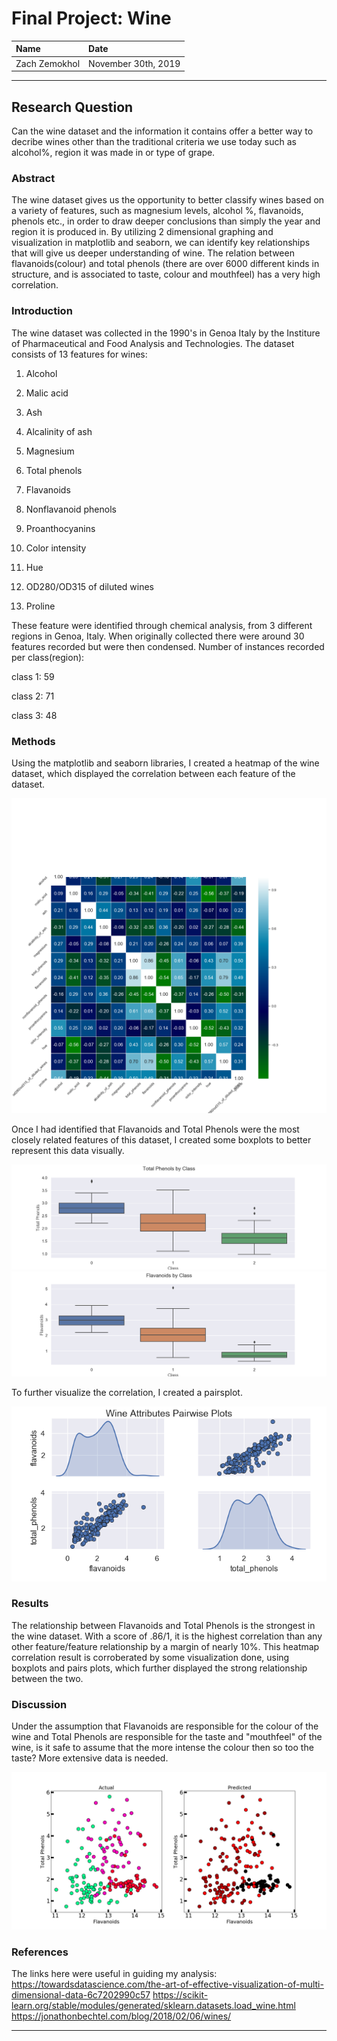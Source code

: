 # Final Project: Wine

| Name | Date |
|:-------|:---------------|
|Zach Zemokhol|November 30th, 2019|

-----

## Research Question

Can the wine dataset and the information it contains offer a better way to decribe wines other than the traditional criteria we use today such as alcohol%, region it was made in or type of grape. 

### Abstract

The wine dataset gives us the opportunity to better classify wines based on a variety of features, such as magnesium levels, alcohol %, flavanoids, phenols etc., in order to draw deeper conclusions than simply the year and region it is produced in. 
By utilizing 2 dimensional graphing and visualization in matplotlib and seaborn, we can identify key relationships that will give us deeper understanding of wine. 
The relation between flavanoids(colour) and total phenols (there are over 6000 different kinds in structure, and is associated to taste, colour and mouthfeel) has a very high correlation.


### Introduction

The wine dataset was collected in the 1990's in Genoa Italy by the Institure of Pharmaceutical and Food Analysis and Technologies. 
The dataset consists of 13 features for wines:

1) Alcohol

2) Malic acid
3) Ash
4) Alcalinity of ash  
5) Magnesium
6) Total phenols
7) Flavanoids
8) Nonflavanoid phenols
9) Proanthocyanins
10) Color intensity
11) Hue
12) OD280/OD315 of diluted wines
13) Proline         


These feature were identified through chemical analysis, from 3 different regions in Genoa, Italy. 
When originally collected there were around 30 features recorded but were then condensed. 
Number of instances recorded per class(region):

class 1: 59

class 2: 71

class 3: 48

### Methods

Using the matplotlib and seaborn libraries, I created a heatmap of the wine dataset, which displayed the correlation between each feature of the dataset. 

![Heatmap](/fplots/seaborn_heatmap/wine_heatmap.png)

Once I had identified that Flavanoids and Total Phenols were the most closely related features of this dataset, I created some boxplots to better represent this data visually.

![Total Phenols](/fplots/seaborn_heatmap/wine-TotalPhenols.png)
![Flavanoids](/fplots/seaborn_heatmap/wine-boxplot-flavanoids.png)

To further visualize the correlation, I created a pairsplot.

![Pairsplot](/fplots/seaborn_heatmap/pairs.png)

### Results

The relationship between Flavanoids and Total Phenols is the strongest in the wine dataset. With a score of .86/1, it is the highest correlation than any other feature/feature relationship by a margin of nearly 10%.
This heatmap correlation result is corroberated by some visualization done, using boxplots and pairs plots, which further displayed the strong relationship between the two. 

### Discussion

Under the assumption that Flavanoids are responsible for the colour of the wine and Total Phenols are responsible for the taste and "mouthfeel" of the wine, is it safe to assume that the more intense the colour then so too the taste? More extensive data is needed. 

![KMeans Class](/plots/wine_cluster/actual-predicted-main.png)

### References
The links here were useful in guiding my analysis:
https://towardsdatascience.com/the-art-of-effective-visualization-of-multi-dimensional-data-6c7202990c57
https://scikit-learn.org/stable/modules/generated/sklearn.datasets.load_wine.html
https://jonathonbechtel.com/blog/2018/02/06/wines/

-------
